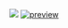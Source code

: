 ![](https://i.imgur.com/wcD4b9Y.png)
[![preview](https://i.imgur.com/u5NySLT.png)](https://i.imgur.com/tH9bonn.mp4)